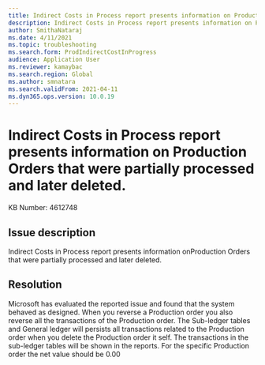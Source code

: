 ```yaml
---
title: Indirect Costs in Process report presents information on Production Orders that were partially processed and later deleted.
description: Indirect Costs in Process report presents information on Production Orders that were partially processed and later deleted.
author: SmithaNataraj
ms.date: 4/11/2021
ms.topic: troubleshooting
ms.search.form: ProdIndirectCostInProgress
audience: Application User
ms.reviewer: kamaybac
ms.search.region: Global
ms.author: smnatara
ms.search.validFrom: 2021-04-11
ms.dyn365.ops.version: 10.0.19
---
```


# Indirect Costs in Process report presents information on Production Orders that were partially processed and later deleted.

KB Number: 4612748

## Issue description

Indirect Costs in Process report presents information onProduction Orders that were partially processed and later deleted.

## Resolution

Microsoft has evaluated the reported issue and found that the system behaved as designed. When you reverse a Production order you also reverse all the transactions of the Production order. The Sub-ledger tables and General ledger will persists all transactions related to the Production order when you delete the Production order it self. The transactions in the sub-ledger tables will be shown in the reports. For the specific Production order the net value should be 0.00
